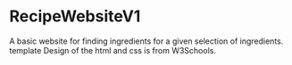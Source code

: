 # RecipeWebsiteV1
A basic website for finding ingredients for a given selection of ingredients.
template Design of the html and css is from W3Schools.
